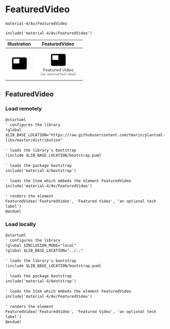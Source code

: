 # FeaturedVideo


```text
material-4/Av/FeaturedVideo
```

```text
include('material-4/Av/FeaturedVideo')
```



| Illustration | FeaturedVideo |
| :---: | :---: |
| ![illustration for Illustration](../../material-4/Av/FeaturedVideo.png) | ![illustration for FeaturedVideo](../../material-4/Av/FeaturedVideo.Local.png) |




## FeaturedVideo

### Load remotely
```plantuml
@startuml
' configures the library
!global $LIB_BASE_LOCATION="https://raw.githubusercontent.com/tmorin/plantuml-libs/master/distribution"

' loads the library's bootstrap
!include $LIB_BASE_LOCATION/bootstrap.puml

' loads the package bootstrap
include('material-4/bootstrap')

' loads the Item which embeds the element FeaturedVideo
include('material-4/Av/FeaturedVideo')

' renders the element
FeaturedVideo('FeaturedVideo', 'Featured Video', 'an optional tech label')
@enduml
```

### Load locally
```plantuml
@startuml
' configures the library
!global $INCLUSION_MODE="local"
!global $LIB_BASE_LOCATION="../.."

' loads the library's bootstrap
!include $LIB_BASE_LOCATION/bootstrap.puml

' loads the package bootstrap
include('material-4/bootstrap')

' loads the Item which embeds the element FeaturedVideo
include('material-4/Av/FeaturedVideo')

' renders the element
FeaturedVideo('FeaturedVideo', 'Featured Video', 'an optional tech label')
@enduml
```

